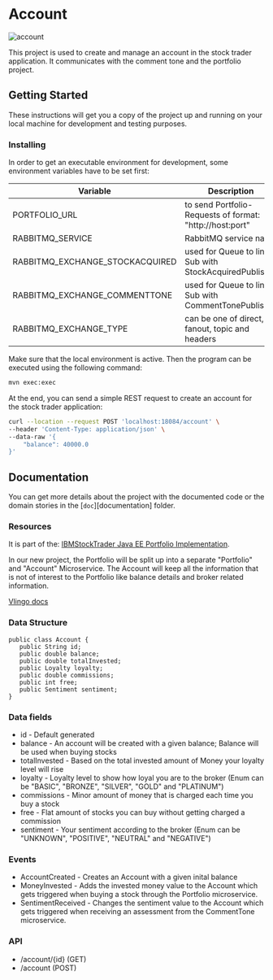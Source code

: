 # Account

![account](https://github.com/whzinformatik/stocktrader/workflows/account/badge.svg)

This project is used to create and manage an account in the stock trader application. It communicates with the comment tone and the portfolio project.

## Getting Started

These instructions will get you a copy of the project up and running on your local machine for development and testing purposes.

### Installing

In order to get an executable environment for development, some environment variables have to be set first:

| Variable                        | Description                                              | Default Value     |
|---------------------------------|----------------------------------------------------------|-------------------|
| PORTFOLIO_URL                   | to send Portfolio-Requests of format: "http://host:port" | localhost:18082   |
| RABBITMQ_SERVICE                | RabbitMQ service name                                    | localhost         |
| RABBITMQ_EXCHANGE_STOCKACQUIRED | used for Queue to link Sub with StockAcquiredPublisher   | stocks-acquired   |
| RABBITMQ_EXCHANGE_COMMENTTONE   | used for Queue to link Sub with CommentTonePublisher     | commentTone       |
| RABBITMQ_EXCHANGE_TYPE          | can be one of direct, fanout, topic and headers          | fanout            |

Make sure that the local environment is active. Then the program can be executed using the following command:

```bash
mvn exec:exec
```

At the end, you can send a simple REST request to create an account for the stock trader application:

```bash
curl --location --request POST 'localhost:18084/account' \
--header 'Content-Type: application/json' \
--data-raw '{
    "balance": 40000.0
}'
```

## Documentation

You can get more details about the project with the documented code or the domain stories in the [`doc`][documentation] folder.

[account_actions]: https://github.com/whzinformatik/stocktrader/actions?query=workflow%3Aaccount

### Resources
It is part of the: [IBMStockTrader Java EE Portfolio Implementation](https://github.com/IBMStockTrader/portfolio/blob/master/src/main/java/com/ibm/hybrid/cloud/sample/stocktrader/portfolio/json/Portfolio.java).

In our new project, the Portfolio will be split up into a separate "Portfolio" and "Account" Microservice.
The Account will keep all the information that is not of interest to the Portfolio like balance details and broker related information.

[Vlingo docs](https://docs.vlingo.io/)

### Data Structure
	public class Account {
	   public String id;
	   public double balance;
	   public double totalInvested;
	   public Loyalty loyalty;
	   public double commissions;
	   public int free;
	   public Sentiment sentiment;
    }

### Data fields
* id - Default generated
* balance - An account will be created with a given balance; Balance will be used when buying stocks
* totalInvested - Based on the total invested amount of Money your loyalty level will rise
* loyalty - Loyalty level to show how loyal you are to the broker (Enum can be "BASIC", "BRONZE", "SILVER", "GOLD" and "PLATINUM")
* commissions - Minor amount of money that is charged each time you buy a stock
* free - Flat amount of stocks you can buy without getting charged a commission
* sentiment - Your sentiment according to the broker (Enum can be "UNKNOWN", "POSITIVE", "NEUTRAL" and "NEGATIVE")

### Events
* AccountCreated - Creates an Account with a given inital balance
* MoneyInvested - Adds the invested money value to the Account which gets triggered when buying a stock through the Portfolio microservice.
* SentimentReceived - Changes the sentiment value to the Account which gets triggered when receiving an assessment from the CommentTone microservice.

### API
* /account/{id}  (GET)
* /account       (POST)